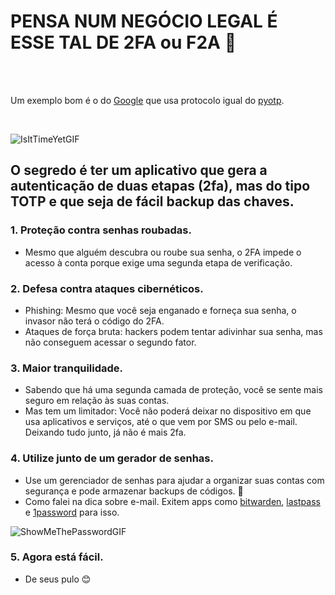 # PENSA NUM NEGÓCIO LEGAL É ESSE TAL DE 2FA ou F2A 🔏

<br>
<br>

Um exemplo bom é o do [Google](https://github.com/google/google-authenticator-android) que usa protocolo igual do [pyotp](https://github.com/pyauth/pyotp).

<br>

![IsItTimeYetGIF](https://github.com/user-attachments/assets/9af02c71-e5d9-4046-be03-dfc3e969e1be)
<br>

## O segredo é ter um aplicativo que gera a autenticação de duas etapas (2fa), mas do tipo TOTP e que seja de fácil backup das chaves.

### 1. Proteção contra senhas roubadas.
* Mesmo que alguém descubra ou roube sua senha, o 2FA impede o acesso à conta porque exige uma segunda etapa de verificação.

### 2. Defesa contra ataques cibernéticos.
* Phishing: Mesmo que você seja enganado e forneça sua senha, o invasor não terá o código do 2FA. 
* Ataques de força bruta: hackers podem tentar adivinhar sua senha, mas não conseguem acessar o segundo fator.

### 3. Maior tranquilidade.
* Sabendo que há uma segunda camada de proteção, você se sente mais seguro em relação às suas contas. 
* Mas tem um limitador: Você não poderá deixar no dispositivo em que usa aplicativos e serviços, até o que vem por SMS ou pelo e-mail. Deixando tudo junto, já não é mais 2fa.
  

### 4. Utilize junto de um gerador de senhas.
* Use um gerenciador de senhas para ajudar a organizar suas contas com segurança e pode armazenar backups de códigos. 🤌
* Como falei na dica sobre e-mail. Exitem apps como [bitwarden](https://bitwarden.com/), [lastpass](https://www.lastpass.com/) e [1password](https://1password.com/) para isso. 

![ShowMeThePasswordGIF](https://github.com/user-attachments/assets/c0b1742f-046a-4516-94af-376868a60130)

### 5. Agora está fácil.
* De seus pulo 😊

